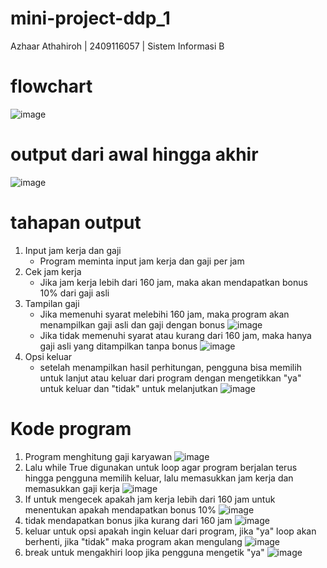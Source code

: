 # mini-project-ddp_1
Azhaar Athahiroh | 2409116057 | Sistem Informasi B
# flowchart
![image](https://github.com/user-attachments/assets/2ad3c4d6-72ca-44ef-abf1-2e9b956085a5)
# output dari awal hingga akhir
![image](https://github.com/user-attachments/assets/d70f7a12-615d-416a-a601-a39f62305a42)
# tahapan output
1. Input jam kerja dan gaji
   - Program meminta input jam kerja dan gaji per jam
2. Cek jam kerja
   - Jika jam kerja lebih dari 160 jam, maka akan mendapatkan bonus 10% dari gaji asli
3. Tampilan gaji
   - Jika memenuhi syarat melebihi 160 jam, maka program akan menampilkan gaji asli dan gaji dengan bonus
     ![image](https://github.com/user-attachments/assets/250bb34a-4b88-4301-9978-f21962b60812)
   - Jika tidak memenuhi syarat atau kurang dari 160 jam, maka hanya gaji asli yang ditampilkan tanpa bonus
     ![image](https://github.com/user-attachments/assets/8209dbe9-663f-411a-b519-9d302821096a)
4. Opsi keluar
   - setelah menampilkan hasil perhitungan, pengguna bisa memilih untuk lanjut atau keluar dari program dengan mengetikkan "ya" untuk keluar dan "tidak" untuk melanjutkan
     ![image](https://github.com/user-attachments/assets/205d1d14-f08b-43ec-8b23-17ae5b5c77de)
# Kode program
1. Program menghitung gaji karyawan
   ![image](https://github.com/user-attachments/assets/4e79b1e1-a3f3-4898-bc50-f25f65af974d)
2. Lalu while True digunakan untuk loop agar program berjalan terus hingga pengguna memilih keluar, lalu memasukkan jam kerja dan memasukkan gaji kerja
   ![image](https://github.com/user-attachments/assets/46b6a8ba-d550-4e79-b11d-17cc9cc7e08f)
3. If untuk mengecek apakah jam kerja lebih dari 160 jam untuk menentukan apakah mendapatkan bonus 10%
   ![image](https://github.com/user-attachments/assets/76e6d7a4-2e9c-43a1-94ab-727886236387)
4. tidak mendapatkan bonus jika kurang dari 160 jam
   ![image](https://github.com/user-attachments/assets/9108ac97-74c8-428f-b5dc-18e1dc441cfd)
5. keluar untuk opsi apakah ingin keluar dari program, jika "ya" loop akan berhenti, jika "tidak" maka program akan mengulang
   ![image](https://github.com/user-attachments/assets/b70d6508-5d18-4e22-9aea-3f52eb72b192)
6. break untuk mengakhiri loop jika pengguna mengetik "ya"
   ![image](https://github.com/user-attachments/assets/fb75b75f-4d17-47cd-89f2-942429e0bdc8)

